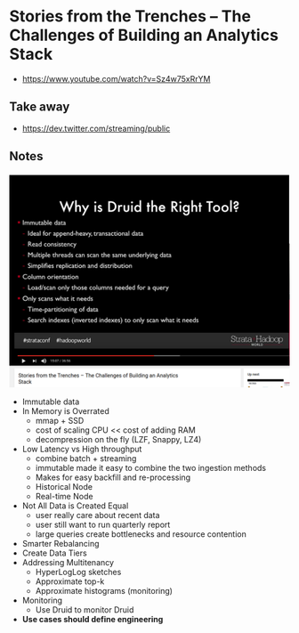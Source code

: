 # Stories from the Trenches – The Challenges of Building an Analytics Stack

- https://www.youtube.com/watch?v=Sz4w75xRrYM

## Take away

- https://dev.twitter.com/streaming/public

## Notes

![druid](druid.png)

- Immutable data
- In Memory is Overrated
  - mmap + SSD
  - cost of scaling CPU << cost of adding RAM
  - decompression on the fly (LZF, Snappy, LZ4)
- Low Latency vs High throughput
  - combine batch + streaming
  - immutable made it easy to combine the two ingestion methods
  - Makes for easy backfill and re-processing
  - Historical Node
  - Real-time Node
- Not All Data is Created Equal
  - user really care about recent data
  - user still want to run quarterly report
  - large queries create bottlenecks and resource contention
- Smarter Rebalancing
- Create Data Tiers
- Addressing Multitenancy
  - HyperLogLog sketches
  - Approximate top-k
  - Approximate histograms (monitoring)
- Monitoring
  - Use Druid to monitor Druid
- **Use cases should define engineering**
